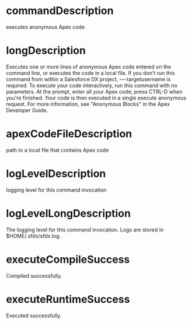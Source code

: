 # commandDescription

executes anonymous Apex code

# longDescription

Executes one or more lines of anonymous Apex code entered on the command line, or executes the code in a local file.
If you don’t run this command from within a Salesforce DX project, —-targetusername is required.
To execute your code interactively, run this command with no parameters. At the prompt, enter all your Apex code; press CTRL-D when you're finished. Your code is then executed in a single execute anonymous request.
For more information, see "Anonymous Blocks" in the Apex Developer Guide.

# apexCodeFileDescription

path to a local file that contains Apex code

# logLevelDescription

logging level for this command invocation

# logLevelLongDescription

The logging level for this command invocation. Logs are stored in $HOME/.sfdx/sfdx.log.

# executeCompileSuccess

Compiled successfully.

# executeRuntimeSuccess

Executed successfully.
